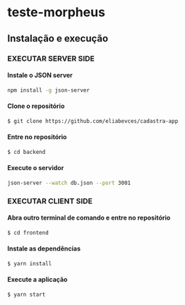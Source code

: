 # teste-morpheus
 
## Instalação e execução



### EXECUTAR SERVER SIDE
#### Instale o JSON server
```bash
npm install -g json-server
```

#### Clone o repositório
```bash
$ git clone https://github.com/eliabevces/cadastra-app
```

#### Entre no repositório
```bash
$ cd backend
```

#### Execute o servidor
```bash
json-server --watch db.json --port 3001
```

### EXECUTAR CLIENT SIDE

#### Abra outro terminal de comando e entre no repositório
```bash
$ cd frontend
```
#### Instale as dependências
```bash
$ yarn install
```

#### Execute a aplicação
```bash
$ yarn start
```